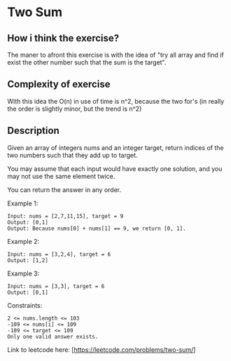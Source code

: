 # Two Sum

## How i think the exercise?
The maner to afront this exercise is with the idea of "try all array and find if exist the other number such that the sum is the target".

## Complexity of exercise
With this idea the O(n) in use of time is n^2, because the two for's (in really the order is slightly minor, but the trend is n^2)

## Description
Given an array of integers nums and an integer target, return indices of the two numbers such that they add up to target.

You may assume that each input would have exactly one solution, and you may not use the same element twice.

You can return the answer in any order.

 

Example 1:
```
Input: nums = [2,7,11,15], target = 9
Output: [0,1]
Output: Because nums[0] + nums[1] == 9, we return [0, 1].
```
Example 2:

```
Input: nums = [3,2,4], target = 6
Output: [1,2]
```

Example 3:

```
Input: nums = [3,3], target = 6
Output: [0,1]
```

Constraints:

```
2 <= nums.length <= 103
-109 <= nums[i] <= 109
-109 <= target <= 109
Only one valid answer exists.
```

Link to leetcode here: [https://leetcode.com/problems/two-sum/]